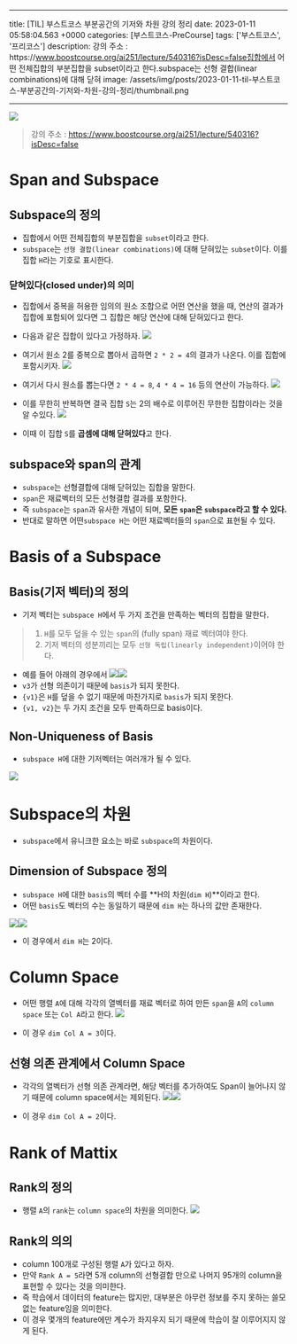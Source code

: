 

---
title: [TIL] 부스트코스 부분공간의 기저와 차원 강의 정리
date: 2023-01-11 05:58:04.563 +0000
categories: [부스트코스-PreCourse]
tags: ['부스트코스', '프리코스']
description: 강의 주소 : https&#x3A;//www.boostcourse.org/ai251/lecture/540316?isDesc=false집합에서 어떤 전체집합의 부분집합을 subset이라고 한다.subspace는 선형 결합(linear combinations)에 대해 닫혀
image: /assets/img/posts/2023-01-11-til-부스트코스-부분공간의-기저와-차원-강의-정리/thumbnail.png

---

![](/assets/img/posts/2023-01-11-til-부스트코스-부분공간의-기저와-차원-강의-정리/img0.png)

> 강의 주소 : https://www.boostcourse.org/ai251/lecture/540316?isDesc=false

# Span and Subspace

## Subspace의 정의

- 집합에서 어떤 전체집합의 부분집합을 `subset`이라고 한다.
- `subspace`는 `선형 결합(linear combinations)`에 대해 닫혀있는 `subset`이다. 이를 집합 `H`라는 기호로 표시한다.

### 닫혀있다(closed under)의 의미

- 집합에서 중복을 허용한 임의의 원소 조합으로 어떤 연산을 했을 때, 연산의 결과가 집합에 포함되어 있다면 그 집합은 해당 연산에 대해 닫혀있다고 한다.


- 다음과 같은 집합이 있다고 가정하자.
![](/assets/img/posts/2023-01-11-til-부스트코스-부분공간의-기저와-차원-강의-정리/img1.png)
- 여기서 원소 2를 중복으로 뽑아서 곱하면 `2 * 2 = 4`의 결과가 나온다. 이를 집합에 포함시키자.
![](/assets/img/posts/2023-01-11-til-부스트코스-부분공간의-기저와-차원-강의-정리/img2.png)
- 여기서 다시 원소를 뽑는다면 `2 * 4 = 8`, `4 * 4 = 16` 등의 연산이 가능하다.
![](/assets/img/posts/2023-01-11-til-부스트코스-부분공간의-기저와-차원-강의-정리/img3.png)
- 이를 무한히 반복하면 결국 집합 `S`는 2의 배수로 이루어진 무한한 집합이라는 것을 알 수있다.
![](/assets/img/posts/2023-01-11-til-부스트코스-부분공간의-기저와-차원-강의-정리/img4.png)
- 이때 이 집합 `S`를 **곱셈에 대해 닫혀있다**고 한다.

## subspace와 span의 관계

- `subspace`는 선형결합에 대해 닫혀있는 집합을 말한다.
- `span`은 재료벡터의 모든 선형결합 결과를 포함한다.
- 즉 `subspace`는 `span`과 유사한 개념이 되며, **모든 `span`은 `subspace`라고 할 수 있다.**
- 반대로 말하면 어떤`subspace H`는 어떤 재료벡터들의 `span`으로 표현될 수 있다.

# Basis of a Subspace

## Basis(기저 벡터)의 정의

- 기저 벡터는 `subspace H`에서 두 가지 조건을 만족하는 벡터의 집합을 말한다.

> 1. `H`를 모두 덮을 수 있는 `span`의 (fully span) 재료 벡터여야 한다.
> 2. 기저 벡터의 성분끼리는 모두 `선형 독립(linearly independent)`이어야 한다.


- 예를 들어 아래의 경우에서
![](/assets/img/posts/2023-01-11-til-부스트코스-부분공간의-기저와-차원-강의-정리/img5.png)![](/assets/img/posts/2023-01-11-til-부스트코스-부분공간의-기저와-차원-강의-정리/img6.png)
- `v3`가 선형 의존이기 때문에 `basis`가 되지 못한다.
- `{v1}`은 `H`를 덮을 수 없기 때문에 마찬가지로 `basis`가 되지 못한다.
- `{v1, v2}`는 두 가지 조건을 모두 만족하므로 basis이다.

## Non-Uniqueness of Basis

- `subspace H`에 대한 기저벡터는 여러개가 될 수 있다.

![](/assets/img/posts/2023-01-11-til-부스트코스-부분공간의-기저와-차원-강의-정리/img7.png)

# Subspace의 차원

- `subspace`에서 유니크한 요소는 바로 `subspace`의 차원이다.

## Dimension of Subspace 정의

- `subspace H`에 대한 `basis`의 벡터 수를 **H의 차원(`dim H`)**이라고 한다.
- 어떤 `basis`도 벡터의 수는 동일하기 때문에 `dim H`는 하나의 값만 존재한다.


![](/assets/img/posts/2023-01-11-til-부스트코스-부분공간의-기저와-차원-강의-정리/img5.png)![](/assets/img/posts/2023-01-11-til-부스트코스-부분공간의-기저와-차원-강의-정리/img6.png)
- 이 경우에서 `dim H`는 2이다.

# Column Space

- 어떤 행렬 `A`에 대해 각각의 열벡터를 재료 벡터로 하여 만든 `span`을 `A`의 `column space` 또는 `Col A`라고 한다.
![](/assets/img/posts/2023-01-11-til-부스트코스-부분공간의-기저와-차원-강의-정리/img10.png)


- 이 경우 `dim Col A = 3`이다.

## 선형 의존 관계에서 Column Space

- 각각의 열벡터가 선형 의존 관계라면, 해당 벡터를 추가하여도 Span이 늘어나지 않기 때문에 column space에서는 제외된다.
![](/assets/img/posts/2023-01-11-til-부스트코스-부분공간의-기저와-차원-강의-정리/img11.png)![](/assets/img/posts/2023-01-11-til-부스트코스-부분공간의-기저와-차원-강의-정리/img12.png)


- 이 경우 `dim Col A = 2`이다.

# Rank of Mattix

## Rank의 정의

- 행렬 `A`의 `rank`는 `column space`의 차원을 의미한다.
![](/assets/img/posts/2023-01-11-til-부스트코스-부분공간의-기저와-차원-강의-정리/img13.png)

## Rank의 의의

- column 100개로 구성된 행렬 `A`가 있다고 하자.
- 만약 `Rank A = 5`라면 5개 column의 선형결합 만으로 나머지 95개의 column을 표현할 수 있다는 것을 의미한다.
- 즉 학습에서 데이터의 feature는 많지만, 대부분은 아무런 정보를 주지 못하는 쓸모 없는 feature임을 의미한다.
- 이 경우 몇개의 feature에만 계수가 좌지우지 되기 때문에 학습이 잘 이루어지지 않게 된다.



        